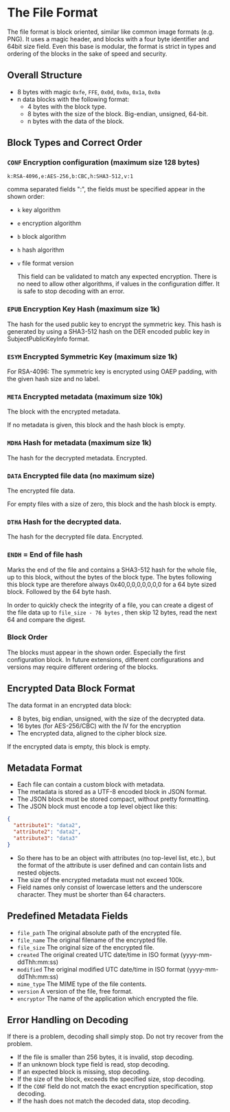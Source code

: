 The File Format
===============

The file format is block oriented, similar like common image formats (e.g. PNG). It uses a magic header, and blocks with
a four byte identifier and 64bit size field. Even this base is modular, the format is strict in types and ordering of
the blocks in the sake of speed and security.

Overall Structure
-----------------

- 8 bytes with magic `0xfe`, `FFE`, `0x0d`, `0x0a`, `0x1a`, `0x0a`
- n data blocks with the following format:
  - 4 bytes with the block type.
  - 8 bytes with the size of the block. Big-endian, unsigned, 64-bit.
  - n bytes with the data of the block.

Block Types and Correct Order
-----------------------------

### `CONF` Encryption configuration (maximum size 128 bytes)

`k:RSA-4096,e:AES-256,b:CBC,h:SHA3-512,v:1`

comma separated fields "<key>:<value>", the fields must be specified appear in the shown order:

- `k` key algorithm
- `e` encryption algorithm
- `b` block algorithm
- `h` hash algorithm
- `v` file format version

  This field can be validated to match any expected encryption. There is no need to allow other algorithms, if values in
  the configuration differ. It is safe to stop decoding with an error.

### `EPUB` Encryption Key Hash (maximum size 1k)

The hash for the used public key to encrypt the symmetric key. This hash is generated by using a SHA3-512 hash on the
DER encoded public key in SubjectPublicKeyInfo format.

### `ESYM` Encrypted Symmetric Key (maximum size 1k)

For RSA-4096: The symmetric key is encrypted using OAEP padding, with the given hash size and no label.

### `META` Encrypted metadata (maximum size 10k)

The block with the encrypted metadata.

If no metadata is given, this block and the hash block is empty.

### `MDHA` Hash for metadata (maximum size 1k)

The hash for the decrypted metadata. Encrypted.

### `DATA` Encrypted file data (no maximum size)

The encrypted file data.

For empty files with a size of zero, this block and the hash block is empty.

### `DTHA` Hash for the decrypted data.

The hash for the decrypted file data. Encrypted.

### `ENDH` = End of file hash

Marks the end of the file and contains a SHA3-512 hash for the whole file, up to this block, without the bytes of the
block type. The bytes following this block type are therefore always 0x40,0,0,0,0,0,0,0 for a 64 byte sized block.
Followed by the 64 byte hash.

In order to quickly check the integrity of a file, you can create a digest of the file data up to `file_size - 76 bytes`
, then skip 12 bytes, read the next 64 and compare the digest.

### Block Order

The blocks must appear in the shown order. Especially the first configuration block. In future extensions, different
configurations and versions may require different ordering of the blocks.

Encrypted Data Block Format
---------------------------

The data format in an encrypted data block:

- 8 bytes, big endian, unsigned, with the size of the decrypted data.
- 16 bytes (for AES-256/CBC) with the IV for the encryption
- The encrypted data, aligned to the cipher block size.

If the encrypted data is empty, this block is empty.

Metadata Format
---------------

- Each file can contain a custom block with metadata.
- The metadata is stored as a UTF-8 encoded block in JSON format.
- The JSON block must be stored compact, without pretty formatting.
- The JSON block must encode a top level object like this:

```json
{
  "attribute1": "data2",
  "attribute2": "data2",
  "attribute3": "data3"
}
```

- So there has to be an object with attributes (no top-level list, etc.), but the format of the attribute is user
  defined and can contain lists and nested objects.
- The size of the encrypted metadata must not exceed 100k.
- Field names only consist of lowercase letters and the underscore character. They must be shorter than 64 characters.

Predefined Metadata Fields
--------------------------

- `file_path` The original absolute path of the encrypted file.
- `file_name` The original filename of the encrypted file.
- `file_size` The original size of the encrypted file.
- `created` The original created UTC date/time in ISO format (yyyy-mm-ddThh:mm:ss)
- `modified` The original modified UTC date/time in ISO format (yyyy-mm-ddThh:mm:ss)
- `mime_type` The MIME type of the file contents.
- `version` A version of the file, free format.
- `encryptor` The name of the application which encrypted the file.

Error Handling on Decoding
--------------------------

If there is a problem, decoding shall simply stop. Do not try recover from the problem.

- If the file is smaller than 256 bytes, it is invalid, stop decoding.
- If an unknown block type field is read, stop decoding.
- If an expected block is missing, stop decoding.
- If the size of the block, exceeds the specified size, stop decoding.
- If the `CONF` field do not match the exact encryption specification, stop decoding.
- If the hash does not match the decoded data, stop decoding.

